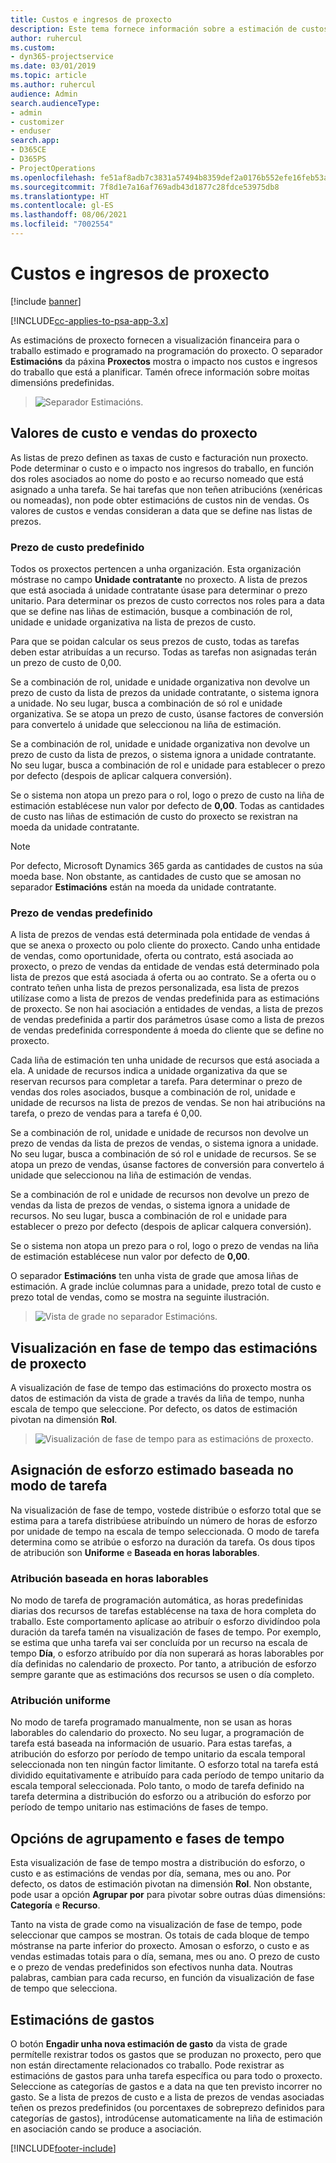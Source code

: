 ```yaml
---
title: Custos e ingresos de proxecto
description: Este tema fornece información sobre a estimación de custos e ingresos dos proxectos.
author: ruhercul
ms.custom:
- dyn365-projectservice
ms.date: 03/01/2019
ms.topic: article
ms.author: ruhercul
audience: Admin
search.audienceType:
- admin
- customizer
- enduser
search.app:
- D365CE
- D365PS
- ProjectOperations
ms.openlocfilehash: fe51af8adb7c3831a57494b8359def2a0176b552efe16feb53a2a265f5ffcb0c
ms.sourcegitcommit: 7f8d1e7a16af769adb43d1877c28fdce53975db8
ms.translationtype: HT
ms.contentlocale: gl-ES
ms.lasthandoff: 08/06/2021
ms.locfileid: "7002554"
---
```

# <a name="project-costs-and-revenue"></a>Custos e ingresos de proxecto

[!include [banner](../includes/psa-now-project-operations.md)]

[!INCLUDE[cc-applies-to-psa-app-3.x](../includes/cc-applies-to-psa-app-3x.md)]

As estimacións de proxecto fornecen a visualización financeira para o traballo estimado e programado na programación do proxecto. O separador **Estimacións** da páxina **Proxectos** mostra o impacto nos custos e ingresos do traballo que está a planificar. Tamén ofrece información sobre moitas dimensións predefinidas. 

> ![Separador Estimacións.](media/project-5.png)

## <a name="cost-and-sales-values-of-the-project"></a>Valores de custo e vendas do proxecto

As listas de prezo definen as taxas de custo e facturación nun proxecto. Pode determinar o custo e o impacto nos ingresos do traballo, en función dos roles asociados ao nome do posto e ao recurso nomeado que está asignado a unha tarefa. Se hai tarefas que non teñen atribucións (xenéricas ou nomeadas), non pode obter estimacións de custos nin de vendas. Os valores de custos e vendas consideran a data que se define nas listas de prezos.

### <a name="default-cost-price"></a>Prezo de custo predefinido  

Todos os proxectos pertencen a unha organización. Esta organización móstrase no campo **Unidade contratante** no proxecto. A lista de prezos que está asociada á unidade contratante úsase para determinar o prezo unitario. Para determinar os prezos de custo correctos nos roles para a data que se define nas liñas de estimación, busque a combinación de rol, unidade e unidade organizativa na lista de prezos de custo. 

Para que se poidan calcular os seus prezos de custo, todas as tarefas deben estar atribuídas a un recurso. Todas as tarefas non asignadas terán un prezo de custo de 0,00.

Se a combinación de rol, unidade e unidade organizativa non devolve un prezo de custo da lista de prezos da unidade contratante, o sistema ignora a unidade. No seu lugar, busca a combinación de só rol e unidade organizativa. Se se atopa un prezo de custo, úsanse factores de conversión para convertelo á unidade que seleccionou na liña de estimación.

Se a combinación de rol, unidade e unidade organizativa non devolve un prezo de custo da lista de prezos, o sistema ignora a unidade contratante. No seu lugar, busca a combinación de rol e unidade para establecer o prezo por defecto (despois de aplicar calquera conversión).

Se o sistema non atopa un prezo para o rol, logo o prezo de custo na liña de estimación establécese nun valor por defecto de **0,00**. Todas as cantidades de custo nas liñas de estimación de custo do proxecto se rexistran na moeda da unidade contratante.

> [!NOTE]
> Por defecto, Microsoft Dynamics 365 garda as cantidades de custos na súa moeda base. Non obstante, as cantidades de custo que se amosan no separador **Estimacións** están na moeda da unidade contratante.  

### <a name="default-sales-price"></a>Prezo de vendas predefinido 

A lista de prezos de vendas está determinada pola entidade de vendas á que se anexa o proxecto ou polo cliente do proxecto. Cando unha entidade de vendas, como oportunidade, oferta ou contrato, está asociada ao proxecto, o prezo de vendas da entidade de vendas está determinado pola lista de prezos que está asociada á oferta ou ao contrato. Se a oferta ou o contrato teñen unha lista de prezos personalizada, esa lista de prezos utilízase como a lista de prezos de vendas predefinida para as estimacións de proxecto. Se non hai asociación a entidades de vendas, a lista de prezos de vendas predefinida a partir dos parámetros úsase como a lista de prezos de vendas predefinida correspondente á moeda do cliente que se define no proxecto.

Cada liña de estimación ten unha unidade de recursos que está asociada a ela. A unidade de recursos indica a unidade organizativa da que se reservan recursos para completar a tarefa. Para determinar o prezo de vendas dos roles asociados, busque a combinación de rol, unidade e unidade de recursos na lista de prezos de vendas. Se non hai atribucións na tarefa, o prezo de vendas para a tarefa é 0,00.

Se a combinación de rol, unidade e unidade de recursos non devolve un prezo de vendas da lista de prezos de vendas, o sistema ignora a unidade. No seu lugar, busca a combinación de só rol e unidade de recursos. Se se atopa un prezo de vendas, úsanse factores de conversión para convertelo á unidade que seleccionou na liña de estimación de vendas. 

Se a combinación de rol e unidade de recursos non devolve un prezo de vendas da lista de prezos de vendas, o sistema ignora a unidade de recursos. No seu lugar, busca a combinación de rol e unidade para establecer o prezo por defecto (despois de aplicar calquera conversión).

Se o sistema non atopa un prezo para o rol, logo o prezo de vendas na liña de estimación establécese nun valor por defecto de **0,00**.

O separador **Estimacións** ten unha vista de grade que amosa liñas de estimación. A grade inclúe columnas para a unidade, prezo total de custo e prezo total de vendas, como se mostra na seguinte ilustración. 

> ![Vista de grade no separador Estimacións.](media/project-6.png)

## <a name="time-phased-view-of-project-estimates"></a>Visualización en fase de tempo das estimacións de proxecto

A visualización de fase de tempo das estimacións do proxecto mostra os datos de estimación da vista de grade a través da liña de tempo, nunha escala de tempo que seleccione. Por defecto, os datos de estimación pivotan na dimensión **Rol**.

> ![Visualización de fase de tempo para as estimacións de proxecto.](media/project-7.png)

## <a name="allocating-estimated-effort-based-on-the-task-mode"></a>Asignación de esforzo estimado baseada no modo de tarefa

Na visualización de fase de tempo, vostede distribúe o esforzo total que se estima para a tarefa distribúese atribuíndo un número de horas de esforzo por unidade de tempo na escala de tempo seleccionada. O modo de tarefa determina como se atribúe o esforzo na duración da tarefa. Os dous tipos de atribución son **Uniforme** e **Baseada en horas laborables**.

### <a name="work-hours-based-allocation"></a>Atribución baseada en horas laborables
 
No modo de tarefa de programación automática, as horas predefinidas diarias dos recursos de tarefas establécense na taxa de hora completa do traballo. Este comportamento aplícase ao atribuír o esforzo dividíndoo pola duración da tarefa tamén na visualización de fases de tempo. Por exemplo, se estima que unha tarefa vai ser concluída por un recurso na escala de tempo **Día**, o esforzo atribuído por día non superará as horas laborables por día definidas no calendario de proxecto. Por tanto, a atribución de esforzo sempre garante que as estimacións dos recursos se usen o día completo.

### <a name="even-allocation"></a>Atribución uniforme

No modo de tarefa programado manualmente, non se usan as horas laborables do calendario do proxecto. No seu lugar, a programación de tarefa está baseada na información de usuario. Para estas tarefas, a atribución do esforzo por período de tempo unitario da escala temporal seleccionada non ten ningún factor limitante. O esforzo total na tarefa está dividido equitativamente e atribuído para cada período de tempo unitario da escala temporal seleccionada. Polo tanto, o modo de tarefa definido na tarefa determina a distribución do esforzo ou a atribución do esforzo por período de tempo unitario nas estimacións de fases de tempo.

## <a name="grouping-and-time-phasing-options"></a>Opcións de agrupamento e fases de tempo

Esta visualización de fase de tempo mostra a distribución do esforzo, o custo e as estimacións de vendas por día, semana, mes ou ano. Por defecto, os datos de estimación pivotan na dimensión **Rol**. Non obstante, pode usar a opción **Agrupar por** para pivotar sobre outras dúas dimensións: **Categoría** e **Recurso**.

Tanto na vista de grade como na visualización de fase de tempo, pode seleccionar que campos se mostran. Os totais de cada bloque de tempo móstranse na parte inferior do proxecto. Amosan o esforzo, o custo e as vendas estimadas totais para o día, semana, mes ou ano. O prezo de custo e o prezo de vendas predefinidos son efectivos nunha data. Noutras palabras, cambian para cada recurso, en función da visualización de fase de tempo que selecciona.

## <a name="expense-estimates"></a>Estimacións de gastos

O botón **Engadir unha nova estimación de gasto** da vista de grade permítelle rexistrar todos os gastos que se produzan no proxecto, pero que non están directamente relacionados co traballo. Pode rexistrar as estimacións de gastos para unha tarefa específica ou para todo o proxecto. Seleccione as categorías de gastos e a data na que ten previsto incorrer no gasto. Se a lista de prezos de custo e a lista de prezos de vendas asociadas teñen os prezos predefinidos (ou porcentaxes de sobreprezo definidos para categorías de gastos), introdúcense automaticamente na liña de estimación en asociación cando se produce a asociación.


[!INCLUDE[footer-include](../includes/footer-banner.md)]